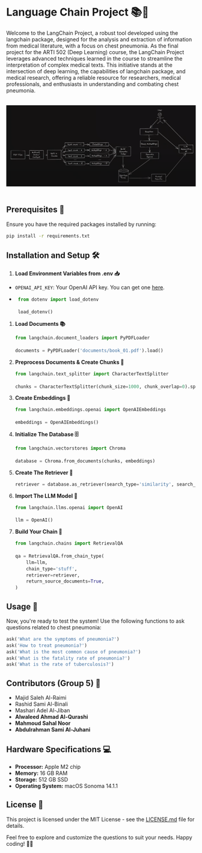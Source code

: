 # Language Chain Project 📚🤖

Welcome to the LangChain Project, a robust tool developed using the langchain package, designed for the analysis and extraction of information from medical literature, with a focus on chest pneumonia. As the final project for the ARTI 502 (Deep Learning) course, the LangChain Project leverages advanced techniques learned in the course to streamline the interpretation of complex medical texts. This initiative stands at the intersection of deep learning, the capabilities of langchain package, and medical research, offering a reliable resource for researchers, medical professionals, and enthusiasts in understanding and combating chest pneumonia.

<br/>
<center>
<img src="images/retrival_qa.png"/>
</center>
<br/>

## Prerequisites 🚀

Ensure you have the required packages installed by running:

```bash
pip install -r requirements.txt
```

## Installation and Setup 🛠️

1. **Load Environment Variables from .env 📥**

- `OPENAI_API_KEY`: Your OpenAI API key. You can get one [here](https://beta.openai.com/).
- ```python
   from dotenv import load_dotenv

   load_dotenv()
   ```

1. **Load Documents 📚**

   ```python
   from langchain.document_loaders import PyPDFLoader

   documents = PyPDFLoader('documents/book_01.pdf').load()
   ```

2. **Preprocess Documents & Create Chunks 📝**

   ```python
   from langchain.text_splitter import CharacterTextSplitter

   chunks = CharacterTextSplitter(chunk_size=1000, chunk_overlap=0).split_documents(documents)
   ```

3. **Create Embeddings 📐**

   ```python
   from langchain.embeddings.openai import OpenAIEmbeddings

   embeddings = OpenAIEmbeddings()
   ```

4. **Initialize The Database 🗄️**

   ```python
   from langchain.vectorstores import Chroma

   database = Chroma.from_documents(chunks, embeddings)
   ```

5. **Create The Retriever 🧲**

   ```python
   retriever = database.as_retriever(search_type='similarity', search_kwargs={'k': 3})
   ```

6. **Import The LLM Model 🤖**

   ```python
   from langchain.llms.openai import OpenAI

   llm = OpenAI()
   ```

7. **Build Your Chain 📜**

   ```python
   from langchain.chains import RetrievalQA

   qa = RetrievalQA.from_chain_type(
       llm=llm,
       chain_type='stuff',
       retriever=retriever,
       return_source_documents=True,
   )
   ```

## Usage 🧪

Now, you're ready to test the system! Use the following functions to ask questions related to chest pneumonia:

```python
ask('What are the symptoms of pneumonia?')
ask('How to treat pneumonia?')
ask('What is the most common cause of pneumonia?')
ask('What is the fatality rate of pneumonia?')
ask('What is the rate of tuberculosis?')
```


## Contributors (Group 5) 👥

- Majid Saleh Al-Raimi
- Rashid Sami Al-Binali
- Mashari Adel Al-Jiban
- **Alwaleed Ahmad Al-Qurashi**
- **Mahmoud Sahal Noor**
- **Abdulrahman Sami Al-Juhani**

## Hardware Specifications 💻
- **Processor:** Apple M2 chip
- **Memory:** 16 GB RAM
- **Storage:** 512 GB SSD
- **Operating System:** macOS Sonoma 14.1.1

## License 📝

This project is licensed under the MIT License - see the [LICENSE.md](./LICENSE) file for details.


Feel free to explore and customize the questions to suit your needs. Happy coding! 🚀🤓
